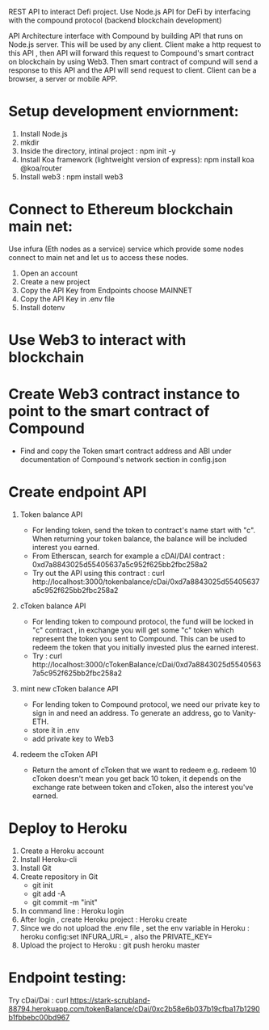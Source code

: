 REST API to interact Defi project. Use Node.js API for DeFi by interfacing with the compound protocol (backend blockchain development)

API Architecture
interface with Compound by building API that runs on Node.js server. This will be used by any client. Client make a http request to this API , then API will forward this request to Compound's smart contract on blockchain by using Web3. Then smart contract of compund will send a response to this API and the API will send request to client. Client can be a browser, a server or mobile APP.

# Setup development enviornment:

1. Install Node.js
2. mkdir <directory name>
3. Inside the directory, intinal project : npm init -y
4. Install Koa framework (lightweight version of express): npm install koa @koa/router
5. Install web3 : npm install web3
 
# Connect to Ethereum blockchain main net:

Use infura (Eth nodes as a service) service which provide some nodes connect to main net and let us to access these nodes.
1. Open an account
2. Create a new project
3. Copy the API Key from Endpoints choose MAINNET
4. Copy the API Key in .env file
5. Install dotenv

# Use Web3 to interact with blockchain

# Create Web3 contract instance to point to the smart contract of Compound
- Find and copy the Token smart contract address and ABI under documentation of Compound's network section in config.json

# Create endpoint API
1. Token balance API 
    - For lending token, send the token to contract's name start with "c". When returning your token balance, the balance will be included interest you earned.
    - From Etherscan, search for example a cDAI/DAI contract :
        0xd7a8843025d55405637a5c952f625bb2fbc258a2
    - Try out the API using this contract :
        curl http://localhost:3000/tokenbalance/cDai/0xd7a8843025d55405637a5c952f625bb2fbc258a2

2. cToken balance API
    - For lending token to compound protocol, the fund will be locked in "c" contract , in exchange you will get some "c" token which represent the token you sent to Compound. This can be used to redeem the token that you initially invested plus the earned interest.
    - Try : curl http://localhost:3000/cTokenBalance/cDai/0xd7a8843025d55405637a5c952f625bb2fbc258a2

3. mint new cToken balance API
    - For lending token to Compound protocol, we need our private key to sign in and need an address. To generate an address, go to Vanity-ETH.
    - store it in .env
    - add private key to Web3

4. redeem the cToken API 
    - Return the amont of cToken that we want to redeem e.g. redeem 10 cToken doesn't mean you get back 10 token, it depends on the exchange rate between token and cToken, also the interest you've earned.

# Deploy to Heroku
1. Create a Heroku account
2. Install Heroku-cli
3. Install Git
4. Create repository in Git
    - git init
    - git add -A
    - git commit -m "init"
5. In command line : Heroku login
6. After login , create Heroku project : Heroku create
7. Since we do not upload the .env file , set the env variable in Heroku : heroku config:set INFURA_URL=<the link> , also the PRIVATE_KEY=<your private key>
8. Upload the project to Heroku : git push heroku master

# Endpoint testing:
Try cDai/Dai :
curl https://stark-scrubland-88794.herokuapp.com/tokenBalance/cDai/0xc2b58e6b037b19cfba17b1290b1fbbebc00bd967